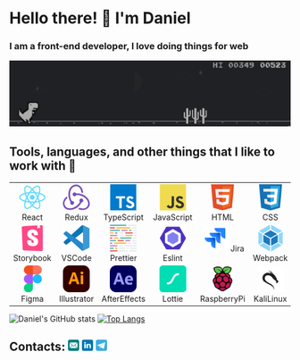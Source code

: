 # Hello there! 👋 I'm Daniel 
### I am a front-end developer, I love doing things for web
![](https://raw.githubusercontent.com/meskal1/codewars/main/dino.gif)
## Tools, languages, and other things that I like to work with :star_struck:
<!--- 
![]()
![](https://starchart.cc/meskal1/https://github.com/meskal1/cards.svg)
https://www.vectorlogo.zone/util/preview.html?image=/logos/typescriptlang/typescriptlang-icon.svg
https://devicon-website.vercel.app/api/typescript/original.svg
https://www.vectorlogo.zone/logos/typescriptlang/typescriptlang-icon.svg
![](https://img.shields.io/badge/Adobe%20Illustrator-FF9A00?style=for-the-badge&logo=adobe%20illustrator&logoColor=white) --->
<table width="520px">
    <tbody>
        <tr valign="top">
            <td width="96" align="center">
            <img height="48" width="48" style="max-width: 100%;" src="icons/react.svg" alt="React">
            <span>React</span>
            </td>
            <td width="96" align="center">
            <img height="48" width="48" style="max-width: 100%;" src="icons/redux.svg" alt="Redux">
            <span>Redux</span>
            </td>
            <td width="96" align="center">
            <img height="48" width="48" src="icons/ts.svg" alt="TypeScript">
            <span>TypeScript</span>
            </td>
            <td width="96" align="center">
            <img height="48" width="48" style="max-width: 100%;" src="icons/js.svg" alt="JavaScript">
            <span>JavaScript</span>
            </td>
            <td width="96" align="center">
            <img height="48" width="48" style="max-width: 100%;" src="icons/html.svg" alt="HTML">
            <span>HTML</span>
            </td>
            <td width="96" align="center">
            <img height="48" width="48" style="max-width: 100%;" src="icons/css.svg" alt="CSS">
            <span>CSS</span>
            </td>
            <td width="96" align="center">
            <img height="48" width="48" style="max-width: 100%;" src="icons/sass.svg" alt="Sass">
            <span>Sass</span>
            </td>
            <td width="96" align="center">
            <img height="48" width="48" style="max-width: 100%;" src="icons/mui.svg" alt="MUI">
            <span>MUI</span>
            </td>
            <td width="96" align="center">
            <img height="48" width="48" style="max-width: 100%;" src="icons/jest.svg" alt="Jest">
            <span>Jest</span>
            </td>
        </tr>
        <tr valign="top">
            <td width="96" align="center">
            <img height="48" width="48" style="max-width: 100%;" src="icons/storybook.svg" alt="Storybook">
            <span>Storybook</span>
            </td>
            <td width="96" align="center">
            <img height="48" width="48" style="max-width: 100%;" src="icons/vscode.svg" alt="VSCode">
            <span>VSCode</span>
            </td>
            <td width="96" align="center">
            <img height="48" width="48" style="max-width: 100%;" src="icons/prettier.svg" alt="Prettier">
            <span>Prettier</span>
            </td>
            <td width="96" align="center">
            <img height="48" width="48" style="max-width: 100%;" src="icons/eslint.svg" alt="Eslint">
            <span>Eslint</span>
            </td>
            <td width="96" align="center">
            <img height="48" width="49" style="max-width: 100%;" src="icons/jira.svg" alt="Jira">
            <span>Jira</span>
            </td>
            <td width="96" align="center">
            <img height="48" width="48" style="max-width: 100%;" src="icons/webpack.svg" alt="Webpack">
            <span>Webpack</span>
            </td>
            <td width="96" align="center">
            <img height="48" width="48" style="max-width: 100%;" src="icons/nodejs.svg" alt="NodeJS">
            <span>NodeJS</span>
            </td>
            <td width="96" align="center">
            <img height="48" width="48" style="max-width: 100%;" src="icons/nginx.svg" alt="Nginx">
            <span>Nginx</span>
            </td>
            <td width="96" align="center">
            <img height="48" width="48" style="max-width: 100%;" src="icons/git.svg" alt="Git">
            <span>Git</span>
            </td>
        </tr>
          <tr valign="top">
            <td width="96" align="center">
            <img height="48" width="48" style="max-width: 100%;" src="icons/figma.svg" alt="Figma">
            <span>Figma</span>
            </td>
            <td width="96" align="center">
            <img height="48" width="48" style="max-width: 100%;" src="icons/illustrator.svg">
            <span>Illustrator</span>
            </td>
            <td width="96" align="center">
            <img height="48" width="48" style="max-width: 100%;" src="icons/aftereffects.svg" alt="AfterEffects">
            <span>AfterEffects</span>
            </td>
            <td width="96" align="center">
            <img height="48" width="48" style="max-width: 100%;" src="icons/lottie.png" alt="Lottie">
            <span>Lottie</span>
            </td>
            <td width="96" align="center">
            <img height="48" width="48" style="max-width: 100%;" src="icons/raspberrypi.svg" alt="RaspberryPi">
            <span>RaspberryPi</span>
            </td>
            <td width="96" align="center">
            <img height="48" width="48" style="max-width: 100%;" src="icons/kalilinux.jpg" alt="KaliLinux">
            <span>KaliLinux</span>
            </td>
            <td width="96" align="center">
            <img height="48" width="48" style="max-width: 100%;" src="icons/debian.svg" alt="Debian">
            <span>Debian</span>
            </td>
            <td width="96" align="center">
            <img height="48" width="48" style="max-width: 100%;" src="icons/vercel.png" alt="Vercel">
            <span>Vercel</span>
            </td>
            <td width="96" align="center">
            <img height="48" width="48" style="max-width: 100%;" src="icons/rive.png" alt="Rive">
            <span>Rive</span>
            </td>
        </tr>
    </tbody>
</table>

![Daniel's GitHub stats](https://github-readme-stats-sigma-five.vercel.app/api?username=meskal1&show_icons=true&hide_title=true&hide=contribs&theme=dracula&line_height=25&hide_border=true&card_width=200)
[![Top Langs](https://github-readme-stats-sigma-five.vercel.app/api/top-langs/?username=meskal1&layout=compact&card_width=290&hide_title=true&theme=dracula&hide_border=true)](https://github.com/meskal1/github-readme-stats)
<!--- ![](https://komarev.com/ghpvc/?username=meskal1) --->
## Contacts: <a href='mailto:d.v.kalach@yandex.ru'><img height="20" width="20" style="max-width: 100%;" src="icons/email.svg" alt="Email"></a> <a href='https://www.linkedin.com/in/daniilkalach/' target='https://www.linkedin.com/in/daniilkalach/'><img height="20" width="20" style="max-width: 100%;" src="icons/linkedin.svg" alt="Linkedin"></a> <a href='https://t.me/DaniilKalach' target="_blank"><img height="20" width="20" style="max-width: 100%;" src="icons/telegram.svg" alt="Telegram"></a>
